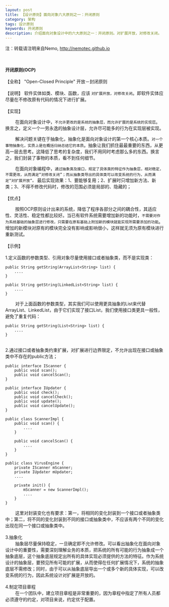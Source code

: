 ```yaml
---
layout: post
title: 【设计原则】面向对象六大原则之一：开闭原则
category: 架构
tags: 设计原则
keywords: 开闭原则
description: 介绍面向对象设计中的六大原则之一：开闭原则。对扩展开放，对修改关闭。
---
```

注：转载请注明来自Nemo, http://nemotec.github.io  
&nbsp;  
&nbsp;  


**开闭原则(OCP)**  
&nbsp;  
【全称】 "Open-Closed Principle" 开放－封闭原则  
&nbsp;  
【说明】 软件实体如类、模块、函数，应该 ``对扩展开放，对修改关闭``。即软件实体应尽量在不修改原有代码的情况下进行扩展。  
&nbsp;  
【实现】  

&nbsp;&nbsp;&nbsp;&nbsp;&nbsp;&nbsp;&nbsp;&nbsp;在面向对象设计中，``不允许更改的是系统的抽象层，而允许扩展的是系统的实现层``。换言之，定义一个一劳永逸的抽象设计层，允许尽可能多的行为在实现层被实现。  

&nbsp;&nbsp;&nbsp;&nbsp;&nbsp;&nbsp;&nbsp;&nbsp;解决问题关键在于抽象化，抽象化是面向对象设计的第一个核心本质。``对一个事物抽象化，实质上是在概括归纳总结它的本质``。抽象让我们抓住最最重要的东西，从更高一层去思考。这降低了思考的复杂度，我们不用同时考虑那么多的东西。换言之，我们封装了事物的本质，看不到任何细节。  

&nbsp;&nbsp;&nbsp;&nbsp;&nbsp;&nbsp;&nbsp;&nbsp;在面向对象编程中，``通过抽象类及接口，规定了具体类的特征作为抽象层，相对稳定，不需更改，从而满足“对修改关闭”；而从抽象类导出的具体类可以改变系统的行为，从而满足“对扩展开放”。`` 最后实现效果：1、要能够复用；2、扩展时只增加新方法、新类；3、不得不修改代码时，修改的范围必须是局部的、隐藏的；  
&nbsp;  
【优点】  

&nbsp;&nbsp;&nbsp;&nbsp;&nbsp;&nbsp;&nbsp;&nbsp;按照OCP原则设计出来的系统，降低了程序各部分之间的耦合性，其适应性、灵活性、稳定性都比较好。当已有软件系统需要增加新的功能时，``不需要对作为系统基础的抽象层进行修改，只需要在原有基础上附加新的模块就能实现所需要添加的功能``。增加的新模块对原有的模块完全没有影响或影响很小，这样就无须为原有模块进行重新测试。  
&nbsp;  
【示例】  
&nbsp;  
1.定义函数的参数类型、引用对象尽量使用接口或者抽象类，而不是实现类：  

```
public String getString(ArrayList<String> list) {
    ....
}

public String getString(LinkedList<String> list) {
    ....
}
```  

&nbsp;&nbsp;&nbsp;&nbsp;&nbsp;&nbsp;&nbsp;&nbsp;对于上面函数的参数类型，其实我们可以使用更具抽象的List来代替ArrayList、LinkedList，由于它们实现了接口List<E>，我们使用接口类更具一般性，避免了重复代码：  

```
public String getString(List<String> list) {
    ....
}
```  
&nbsp;  
2.通过接口或者抽象类约束扩展，对扩展进行边界限定，不允许出现在接口或抽象类中不存在的public方法；  

```
public interface IScanner {
    public void scan();
    public void cancelScan();
}

public interface IUpdater {
    public void check();
    public void cancelCheck();
    public void update();
    public void cancelUpdate();
}

public class ScannerImpl {
    public void scan() {
        ....
    }
    
    public void cancelScan() {
        ....
    }
}

public class VirusEngine {
    private IScanner mScanner;
    private IUpdater mUpdater;
    ....

    private init() {
        mScanner = new ScannerImpl();
        ....
    }
}
```  

&nbsp;&nbsp;&nbsp;&nbsp;&nbsp;&nbsp;&nbsp;&nbsp;这里对封装变化也有要求：第一，将相同的变化封装到一个接口或者抽象类中；第二，将不同的变化封装到不同的接口或抽象类中，不应该有两个不同的变化出现在同一个接口或抽象类中。   
&nbsp;  
3.抽象化  
&nbsp;&nbsp;&nbsp;&nbsp;&nbsp;&nbsp;&nbsp;&nbsp;抽象层尽量保持稳定，一旦确定即不允许修改。可以看出抽象化在面向对象设计中的重要性，需要深刻理解业务的本质，把系统的所有可能的行为抽象成一个抽象底层，这个抽象底层规定出所有的具体实现必须提供的方法的特征。作为系统设计的抽象层，要预见所有可能的扩展，从而使得在任何扩展情况下，系统的抽象底层不需修改；同时，由于可以从抽象底层导出一个或多个新的具体实现，可以改变系统的行为，因此系统设计对扩展是开放的。  
&nbsp;  
4.制定项目章程  
&nbsp;&nbsp;&nbsp;&nbsp;&nbsp;&nbsp;&nbsp;&nbsp;在一个团队中，建立项目章程是非常重要的，因为章程中指定了所有人员都必须遵守的约定，对项目来说，约定优于配置。


